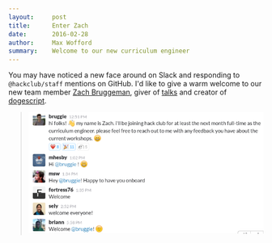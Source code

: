 ```yaml
---
layout:     post
title:      Enter Zach
date:       2016-02-28
author:     Max Wofford
summary:    Welcome to our new curriculum engineer
---
```


You may have noticed a new face around on Slack and responding to
`@hackclub/staff` mentions on GitHub. I'd like to give a warm welcome to our new
team member [Zach Bruggeman](https://bruggie.com/), giver of
[talks](https://www.youtube.com/watch?v=2Hc7DBihkh4) and creator of
[dogescript](https://dogescript.com/).

> ![](/assets/bruggeman_slack_introduction.png)
